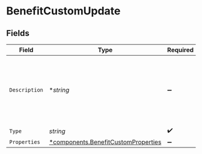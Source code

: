 # BenefitCustomUpdate


## Fields

| Field                                                                                     | Type                                                                                      | Required                                                                                  | Description                                                                               |
| ----------------------------------------------------------------------------------------- | ----------------------------------------------------------------------------------------- | ----------------------------------------------------------------------------------------- | ----------------------------------------------------------------------------------------- |
| `Description`                                                                             | **string*                                                                                 | :heavy_minus_sign:                                                                        | The description of the benefit. Will be displayed on products having this benefit.        |
| `Type`                                                                                    | *string*                                                                                  | :heavy_check_mark:                                                                        | N/A                                                                                       |
| `Properties`                                                                              | [*components.BenefitCustomProperties](../../models/components/benefitcustomproperties.md) | :heavy_minus_sign:                                                                        | N/A                                                                                       |
